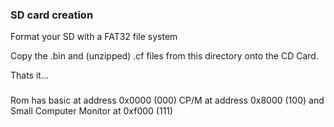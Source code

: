 ### SD card creation

Format your SD with a FAT32 file system

Copy the .bin and (unzipped) .cf files from this directory onto the CD Card.

Thats it... 

###
Rom has basic at address 0x0000 (000)
CP/M at address 0x8000 (100)
and Small Computer Monitor at 0xf000 (111)

